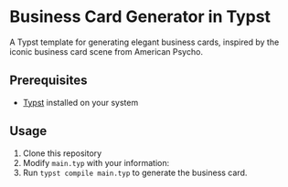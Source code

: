 # Business Card Generator in Typst

A Typst template for generating elegant business cards, inspired by the iconic business card scene from American Psycho. 

## Prerequisites

- [Typst](https://typst.app/) installed on your system

## Usage

1. Clone this repository
2. Modify `main.typ` with your information:
3. Run `typst compile main.typ` to generate the business card.
